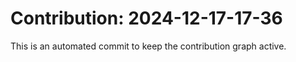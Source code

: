 # Contribution: 2024-12-17-17-36
This is an automated commit to keep the contribution graph active.
